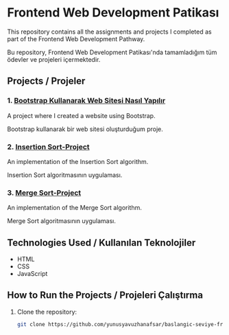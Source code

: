 # Frontend Web Development Patikası

This repository contains all the assignments and projects I completed as part of the Frontend Web Development Pathway.

Bu repository, Frontend Web Development Patikası'nda tamamladığım tüm ödevler ve projeleri içermektedir.

## Projects / Projeler

### 1. [Bootstrap Kullanarak Web Sitesi Nasıl Yapılır](https://github.com/yunusyavuzhanafsar/baslangic-seviye-frontend-web-development-patikasi/blob/main/Bootstrap%20Kullanarak%20Web%20Sitesi%20Nas%C4%B1l%20Yap%C4%B1l%C4%B1r/Readme.md)
A project where I created a website using Bootstrap.

Bootstrap kullanarak bir web sitesi oluşturduğum proje.

### 2. [Insertion Sort-Project](./Insertion-Sort-Project)
An implementation of the Insertion Sort algorithm.

Insertion Sort algoritmasının uygulaması.

### 3. [Merge Sort-Project](./Merge-Sort-Project)
An implementation of the Merge Sort algorithm.

Merge Sort algoritmasının uygulaması.

## Technologies Used / Kullanılan Teknolojiler

- HTML
- CSS
- JavaScript

## How to Run the Projects / Projeleri Çalıştırma

1. Clone the repository:
   ```bash
   git clone https://github.com/yunusyavuzhanafsar/baslangic-seviye-frontend-web-development-patikasi.git
